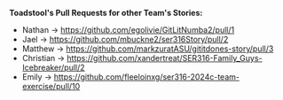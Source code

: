 **Toadstool's Pull Requests for other Team's Stories:**

* Nathan -> https://github.com/egolivie/GitLitNumba2/pull/1
* Jael -> https://github.com/mbuckne2/ser316Story/pull/2
* Matthew -> https://github.com/markzuratASU/gititdones-story/pull/3
* Christian -> https://github.com/xandertreat/SER316-Family_Guys-Icebreaker/pull/2
* Emily -> 	https://github.com/fleeloinxg/ser316-2024c-team-exercise/pull/10
